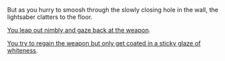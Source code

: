 But as you hurry to smoosh through the slowly closing hole in the wall, the lightsaber clatters to the floor.

[You leap out nimbly and gaze back at the weapon](english/wampa.md).

[You try to regain the weapon but only get coated in a sticky glaze of whiteness](english/shoot.md).
